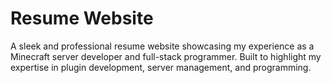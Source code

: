 # Resume Website
 A sleek and professional resume website showcasing my experience as a Minecraft server developer and full-stack programmer. Built to highlight my expertise in plugin development, server management, and programming.
